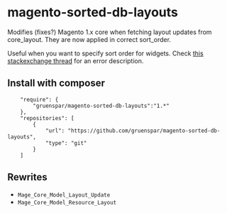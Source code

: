 magento-sorted-db-layouts
======================

Modifies (fixes?) Magento 1.x core when fetching layout updates from core_layout. They are now applied in correct sort_order.

Useful when you want to specify sort order for widgets. Check [this stackexchange thread](http://magento.stackexchange.com/questions/14744/widgets-sort-order-in-different-design-packages) for an error description.

Install with composer
---------------------

```
    "require": {
        "gruenspar/magento-sorted-db-layouts":"1.*"
    },
    "repositories": [
        {
            "url": "https://github.com/gruenspar/magento-sorted-db-layouts",
            "type": "git"
        }
    ]
```

Rewrites
--------

- `Mage_Core_Model_Layout_Update`
- `Mage_Core_Model_Resource_Layout`
